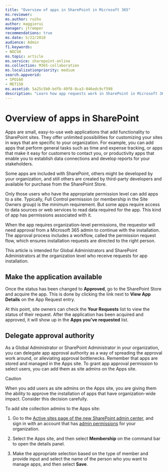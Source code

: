 ```yaml
---
title: "Overview of apps in SharePoint in Microsoft 365"
ms.reviewer: 
ms.author: ruihu
author: maggierui
manager: jtremper
recommendations: true
ms.date: 5/22/2018
audience: Admin
f1.keywords:
- NOCSH
ms.topic: article
ms.service: sharepoint-online
ms.collection: M365-collaboration
ms.localizationpriority: medium
search.appverid:
- SPO160
- MET150
ms.assetid: 5a25c5b0-bdfb-49f8-8ca3-046edc9cf598
description: "Learn how app requests work in SharePoint in Microsoft 365."
---
```


# Overview of apps in SharePoint

Apps are small, easy-to-use web applications that add functionality to SharePoint sites. They offer unlimited possibilities for customizing your sites in ways that are specific to your organization. For example, you can add apps that perform general tasks such as time and expense tracking, or apps that make it easy for customers to contact you, or productivity apps that enable you to establish data connections and develop reports for your stakeholders. 
  
Some apps are included with SharePoint, others might be developed by your organization, and still others are created by third-party developers and available for purchase from the SharePoint Store. 
  
Only those users who have the appropriate permission level can add apps to a site. Typically, Full Control permission (or membership in the Site Owners group) is the minimum requirement. But some apps require access to data sources or web services to read data required for the app. This kind of app has permissions associated with it. 
 
When the app requires organization-level permissions, the requestor will need approval from a Microsoft 365 admin to continue with the installation. The approval process includes a workflow, called the permission request flow, which ensures installation requests are directed to the right person. 
  
This article is intended for Global Administrators and SharePoint Administrators at the organization level who receive requests for app installation.

## Make the application available

Once the status has been changed to **Approved**, go to the SharePoint Store and acquire the app. This is done by clicking the link next to **View App Details** on the App Request entry.

At this point, site owners can check the **Your Requests** list to view the status of their request. After the application has been acquired and approved, it will show up in the **Apps you've requested** list.

## Delegate approval authority

As a Global Administrator or SharePoint Administrator in your organization, you can delegate app approval authority as a way of spreading the approval work around, or alleviating approval bottlenecks. Remember that apps are stored and managed in the Apps site. To grant app approval permission to select users, you can add them as site admins on the Apps site. 
  
> [!CAUTION]
> When you add users as site admins on the Apps site, you are giving them the ability to approve the installation of apps that have organization-wide impact. Consider this decision carefully. 
  
To add site collection admins to the Apps site:

1. Go to the [Active sites page of the new SharePoint admin center](https://admin.microsoft.com/sharepoint?page=siteManagement&modern=true), and sign in with an account that has [admin permissions](/sharepoint/sharepoint-admin-role) for your organization.

1. Select the Apps site, and then select **Membership** on the command bar to open the details panel. 

1. Make the appropriate selection based on the type of member and provide input and select the name of the person who you want to manage apps, and then select **Save**.
